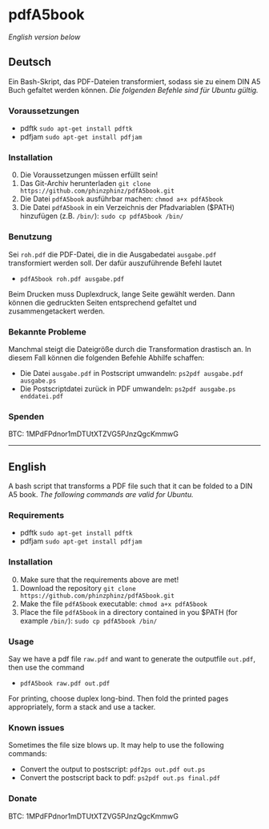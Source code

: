 # pdfA5book
_English version below_
## Deutsch
Ein Bash-Skript, das PDF-Dateien transformiert, sodass sie zu einem DIN A5 Buch gefaltet werden können.
_Die folgenden Befehle sind für Ubuntu gültig._
### Voraussetzungen
- pdftk `sudo apt-get install pdftk`
- pdfjam `sudo apt-get install pdfjam`

### Installation
0.  Die Voraussetzungen müssen erfüllt sein!
1.  Das Git-Archiv herunterladen `git clone https://github.com/phinzphinz/pdfA5book.git`
2.  Die Datei `pdfA5book` ausführbar machen: `chmod a+x pdfA5book`
3.  Die Datei `pdfA5book` in ein Verzeichnis der Pfadvariablen ($PATH) hinzufügen (z.B. `/bin/`): `sudo cp pdfA5book /bin/`

### Benutzung
Sei `roh.pdf` die PDF-Datei, die in die Ausgabedatei `ausgabe.pdf` transformiert werden soll. Der dafür auszuführende Befehl lautet 
- `pdfA5book roh.pdf ausgabe.pdf`

Beim Drucken muss Duplexdruck, lange Seite gewählt werden. Dann können die gedruckten Seiten entsprechend gefaltet und zusammengetackert werden.
### Bekannte Probleme
Manchmal steigt die Dateigröße durch die Transformation drastisch an. In diesem Fall können die folgenden Befehle Abhilfe schaffen:
- Die Datei `ausgabe.pdf` in Postscript umwandeln: `ps2pdf ausgabe.pdf ausgabe.ps`
- Die Postscriptdatei zurück in PDF umwandeln: `ps2pdf ausgabe.ps enddatei.pdf`

### Spenden
BTC: 1MPdFPdnor1mDTUtXTZVG5PJnzQgcKmmwG

---
## English
A bash script that transforms a PDF file such that it can be folded to a DIN A5 book.
_The following commands are valid for Ubuntu._

### Requirements
- pdftk `sudo apt-get install pdftk`
- pdfjam `sudo apt-get install pdfjam`

### Installation
0.  Make sure that the requirements above are met!
1.  Download the repository `git clone https://github.com/phinzphinz/pdfA5book.git`
2.  Make the file `pdfA5book` executable: `chmod a+x pdfA5book`
3.  Place the file `pdfA5book` in a directory contained in you $PATH (for example `/bin/`): `sudo cp pdfA5book /bin/`

### Usage 
Say we have a pdf file `raw.pdf` and want to generate the outputfile `out.pdf`, then use the command 
- `pdfA5book raw.pdf out.pdf`

For printing, choose duplex long-bind. Then fold the printed pages appropriately, form a stack and use a tacker.


### Known issues
Sometimes the file size blows up. It may help to use the following commands:

- Convert the output to postscript: `pdf2ps out.pdf out.ps`
- Convert the postscript back to pdf: `ps2pdf out.ps final.pdf`

### Donate
BTC: 1MPdFPdnor1mDTUtXTZVG5PJnzQgcKmmwG
